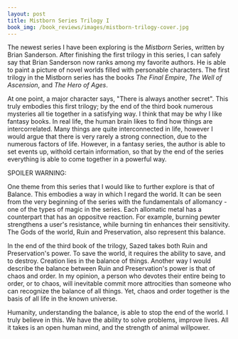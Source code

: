 ```yaml
---
layout: post
title: Mistborn Series Trilogy I
book_img: /book_reviews/images/mistborn-trilogy-cover.jpg
---
```

The newest series I have been exploring is the *Mistborn* Series, written by Brian Sanderson.
After finishing the first trilogy in this series, I can safely say that Brian Sanderson now ranks among my favorite authors.
He is able to paint a picture of novel worlds filled with personable characters. 
The first trilogy in the Mistborn series has the books *The Final Empire*, *The Well of Ascension*, and *The Hero of Ages*.

At one point, a major character says, "There is always another secret". 
This truly embodies this first trilogy; by the end of the third book numerous mysteries all tie together in a satisfying way.
I think that may be why I like fantasy books. In real life, the human brain likes to find how things are intercorrelated.
Many things are quite interconnected in life, however I would argue that there is very rarely a strong connection, due to the numerous factors of life.
However, in a fantasy series, the author is able to set events up, withold certain information, so that by the end of the series everything is able to come together in a powerful way.

SPOILER WARNING:

One theme from this series that I would like to further explore is that of Balance. This embodies a way in which I regard the world.
It can be seen from the very beginning of the series with the fundamentals of allomancy - one of the types of magic in the series. 
Each allomatic metal has a counterpart that has an oppositve reaction. For example, burning pewter strengthens a user's resistance, while burning tin enhances their sensitivity.
The Gods of the world, Ruin and Preservation, also represent this balance.

In the end of the third book of the trilogy, Sazed takes both Ruin and Preservation's power. 
To save the world, it requires the ability to save, and to destroy. Creation lies in the balance of things.
Another way I would describe the balance between Ruin and Preservation's power is that of chaos and order. 
In my opinion, a person who devotes their entire being to order, or to chaos, 
will inevitable commit more attrocities than someone who can recognize the balance of all things. 
Yet, chaos and order together is the basis of all life in the known universe.

Humanity, understanding the balance, is able to stop the end of the world. I truly believe in this. 
We have the ability to solve problems, improve lives. All it takes is an open human mind, and the strength of animal willpower.

